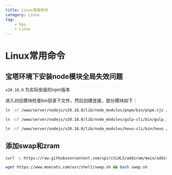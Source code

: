 ```yaml
---
title: Linux常用命令
category: Linux
tag:
    - Vps
    - Linux
---
```

# Linux常用命令

## 宝塔环境下安装node模块全局失效问题

`v20.18.0` 为实际安装的npm版本

进入对应模块检查bin目录下文件，然后创建连接，部分模块如下：

```bash
ln -sf /www/server/nodejs/v20.18.0/lib/node_modules/pnpm/bin/pnpm.cjs /usr/bin/pnpm

ln -sf /www/server/nodejs/v20.18.0/lib/node_modules/gulp-cli/bin/gulp.js /usr/bin/gulp

ln -sf /www/server/nodejs/v20.18.0/lib/node_modules/hexo-cli/bin/hexo /usr/bin/hexo
```

## 添加swap和zram

```bash
curl -L https://raw.githubusercontent.com/spiritLHLS/addzram/main/addzram.sh -o addzram.sh && chmod +x addzram.sh && bash addzram.sh

wget https://www.moerats.com/usr/shell/swap.sh && bash swap.sh
```
